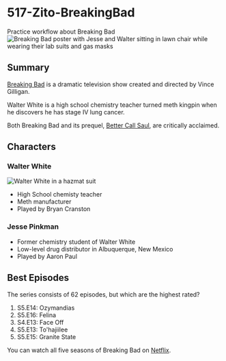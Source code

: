 # 517-Zito-BreakingBad

 Practice workflow about Breaking Bad
![Breaking Bad poster with Jesse and Walter sitting in lawn chair while wearing their lab suits and gas masks](https://assets-prd.ignimgs.com/2023/01/20/breaking-bad-newbutton-1674233834062.jpg?width=300&auto=webp)
## Summary

[Breaking Bad](https://www.imdb.com/title/tt0903747/) is a dramatic television show created and directed by Vince Gilligan.

Walter White is a high school chemistry teacher turned meth kingpin when he discovers he has stage IV lung cancer.

Both Breaking Bad and its prequel, [Better Call Saul](https://www.imdb.com/title/tt3032476/), are critically acclaimed.

## Characters

### Walter White
![Walter White in a hazmat suit](https://wp.inews.co.uk/wp-content/uploads/2018/01/walter-white-breaking-bad.jpg?resize=640,360&strip=all&quality=90)

* High School chemisty teacher
* Meth manufacturer
* Played by Bryan Cranston

### Jesse Pinkman

* Former chemistry student of Walter White
* Low-level drug distributor in Albuquerque, New Mexico
* Played by Aaron Paul

## Best Episodes
The series consists of 62 episodes, but which are the highest rated?

1. S5.E14: Ozymandias
2. S5.E16: Felina
3. S4.E13: Face Off
4. S5.E13: To'hajiilee
5. S5.E15: Granite State

You can watch all five seasons of Breaking Bad on [Netflix](https://www.netflix.com/title/70143836).